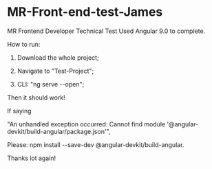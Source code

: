 # MR-Front-end-test-James
MR Frontend Developer Technical Test
Used Angular 9.0 to complete.

How to run:

1. Download the whole project;

2. Navigate to "Test-Project";

3. CLI: "ng serve --open";

Then it should work!


If saying 

"An unhandled exception occurred: Cannot find module '@angular-devkit/build-angular/package.json'",

Please: 
npm install --save-dev @angular-devkit/build-angular.

Thanks lot again!
